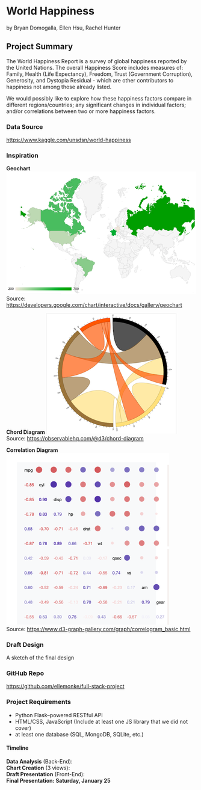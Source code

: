 # World Happiness
by Bryan Domogalla, Ellen Hsu, Rachel Hunter

## Project Summary
The World Happiness Report is a survey of global happiness reported by the United Nations. The overall Happiness Score includes measures of: Family, Health (Life Expectancy), Freedom, Trust (Government Corruption), Generosity, and Dystopia Residual - which are other contributors to happiness not among those already listed. 

We would possibly like to explore how these happiness factors compare in different regions/countries; any significant changes in individual factors; and/or correlations between two or more happiness factors.

### Data Source
https://www.kaggle.com/unsdsn/world-happiness

### Inspiration
**Geochart**
![**Geochart**](images/inspo-geochart.png)<br>
Source: https://developers.google.com/chart/interactive/docs/gallery/geochart

**Chord Diagram**
![**Chord Diagram**](images/inspo-chord.png)<br>
Source: https://observablehq.com/@d3/chord-diagram

**Correlation Diagram**
![**Correlation Diagram**](images/inspo-correlation.png)<br>
Source: https://www.d3-graph-gallery.com/graph/correlogram_basic.html

### Draft Design 
A sketch of the final design

### GitHub Repo
https://github.com/ellemonke/full-stack-project

### Project Requirements
- Python Flask–powered RESTful API
- HTML/CSS, JavaScript (Include at least one JS library that we did not cover)
- at least one database (SQL, MongoDB, SQLite, etc.)

#### Timeline
**Data Analysis** (Back-End): <br>
**Chart Creation** (3 views): <br>
**Draft Presentation** (Front-End): <br>
**Final Presentation: Saturday, January 25**